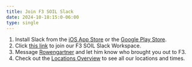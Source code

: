 ```yaml
---
title: Join F3 SOIL Slack
date: 2024-10-18:15:0-06:00
type: single
---
```

1. Install Slack from the [iOS App Store](https://apps.apple.com/us/app/slack/id618783545) or the [Google Play Store](https://play.google.com/store/apps/details?cat=-1&id=com.Slack&hl=en_NZ).
2. Click [this link](https://join.slack.com/t/f3soil/shared_invite/zt-2mcectdf5-Tl9fgLVvIiP1HPuWOm95lg) to join our F3 SOIL Slack Workspace.
3. Message [Rowengartner](https://f3soil.slack.com/archives/D04JA9Q0QGZ) and let him know who brought you out to F3.
4. Check out the [Locations Overview](/locations/) to see all our locations and times.
